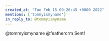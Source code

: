 ```yaml
---
created_at: "Tue Feb 15 00:26:45 +0000 2022"
mentions: ['tommyismyname']
in_reply_to: @tommyismyname
---
```


@tommyismyname @feathercrm Sent!